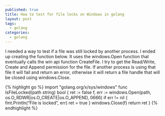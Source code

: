 ```yaml
---
published: true
title: How to test for file locks on Windows in golang
layout: post
tags: 
  - golang
categories: 
  - golang
---
```



I needed a way to test if a file was still locked by another process.  I ended up creating the function below.  It uses the windows.Open function that eventually calls the win api function CreateFile.  I try to get the Read/Write, Create and Append permission for the file.  If another process is using that file it will fail and return an error, otherwise it will return a file handle that will be closed using windows.Close.

{% highlight go %} 
	import "golang.org/x/sys/windows"
	func IsFileLocked(path string) bool { 
		ret := false 
		f, err := windows.Open(path, os.O_RDWR|os.O_CREATE|os.O_APPEND, 0666) 
		if err != nil { 
			fmt.Println(“File is locked”, err) 
			ret = true 
		} 
		windows.Close(f) 
		return ret 
	}
{% endhighlight %}